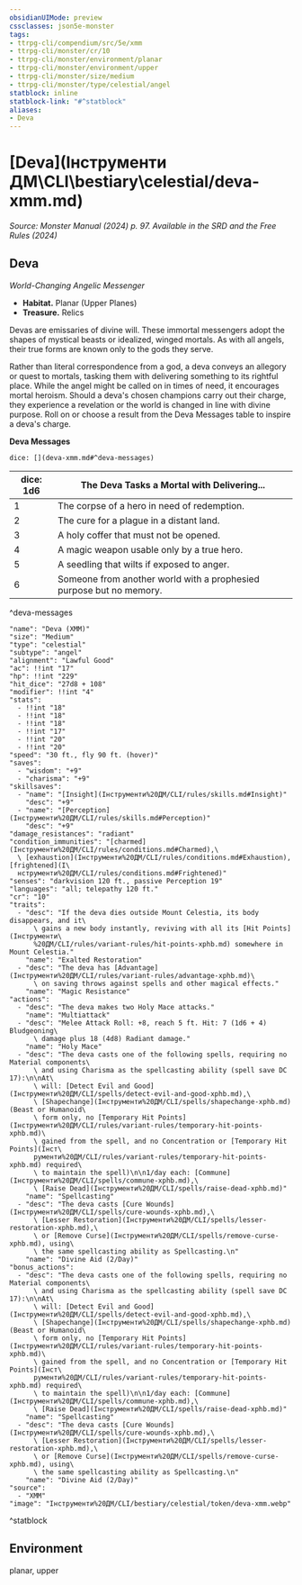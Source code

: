 ```yaml
---
obsidianUIMode: preview
cssclasses: json5e-monster
tags:
- ttrpg-cli/compendium/src/5e/xmm
- ttrpg-cli/monster/cr/10
- ttrpg-cli/monster/environment/planar
- ttrpg-cli/monster/environment/upper
- ttrpg-cli/monster/size/medium
- ttrpg-cli/monster/type/celestial/angel
statblock: inline
statblock-link: "#^statblock"
aliases:
- Deva
---
```

# [Deva](Інструменти ДМ\CLI\bestiary\celestial/deva-xmm.md)
*Source: Monster Manual (2024) p. 97. Available in the <span title='Systems Reference Document (5.2)'>SRD</span> and the Free Rules (2024)*  

## Deva

*World-Changing Angelic Messenger*

- **Habitat.** Planar (Upper Planes)  
- **Treasure.** Relics  

Devas are emissaries of divine will. These immortal messengers adopt the shapes of mystical beasts or idealized, winged mortals. As with all angels, their true forms are known only to the gods they serve.

Rather than literal correspondence from a god, a deva conveys an allegory or quest to mortals, tasking them with delivering something to its rightful place. While the angel might be called on in times of need, it encourages mortal heroism. Should a deva's chosen champions carry out their charge, they experience a revelation or the world is changed in line with divine purpose. Roll on or choose a result from the Deva Messages table to inspire a deva's charge.

**Deva Messages**

`dice: [](deva-xmm.md#^deva-messages)`

| dice: 1d6 | The Deva Tasks a Mortal with Delivering... |
|-----------|--------------------------------------------|
| 1 | The corpse of a hero in need of redemption. |
| 2 | The cure for a plague in a distant land. |
| 3 | A holy coffer that must not be opened. |
| 4 | A magic weapon usable only by a true hero. |
| 5 | A seedling that wilts if exposed to anger. |
| 6 | Someone from another world with a prophesied purpose but no memory. |
^deva-messages

```statblock
"name": "Deva (XMM)"
"size": "Medium"
"type": "celestial"
"subtype": "angel"
"alignment": "Lawful Good"
"ac": !!int "17"
"hp": !!int "229"
"hit_dice": "27d8 + 108"
"modifier": !!int "4"
"stats":
  - !!int "18"
  - !!int "18"
  - !!int "18"
  - !!int "17"
  - !!int "20"
  - !!int "20"
"speed": "30 ft., fly 90 ft. (hover)"
"saves":
  - "wisdom": "+9"
  - "charisma": "+9"
"skillsaves":
  - "name": "[Insight](Інструменти%20ДМ/CLI/rules/skills.md#Insight)"
    "desc": "+9"
  - "name": "[Perception](Інструменти%20ДМ/CLI/rules/skills.md#Perception)"
    "desc": "+9"
"damage_resistances": "radiant"
"condition_immunities": "[charmed](Інструменти%20ДМ/CLI/rules/conditions.md#Charmed),\
  \ [exhaustion](Інструменти%20ДМ/CLI/rules/conditions.md#Exhaustion), [frightened](І\
  нструменти%20ДМ/CLI/rules/conditions.md#Frightened)"
"senses": "darkvision 120 ft., passive Perception 19"
"languages": "all; telepathy 120 ft."
"cr": "10"
"traits":
  - "desc": "If the deva dies outside Mount Celestia, its body disappears, and it\
      \ gains a new body instantly, reviving with all its [Hit Points](Інструменти\
      %20ДМ/CLI/rules/variant-rules/hit-points-xphb.md) somewhere in Mount Celestia."
    "name": "Exalted Restoration"
  - "desc": "The deva has [Advantage](Інструменти%20ДМ/CLI/rules/variant-rules/advantage-xphb.md)\
      \ on saving throws against spells and other magical effects."
    "name": "Magic Resistance"
"actions":
  - "desc": "The deva makes two Holy Mace attacks."
    "name": "Multiattack"
  - "desc": "Melee Attack Roll: +8, reach 5 ft. Hit: 7 (1d6 + 4) Bludgeoning\
      \ damage plus 18 (4d8) Radiant damage."
    "name": "Holy Mace"
  - "desc": "The deva casts one of the following spells, requiring no Material components\
      \ and using Charisma as the spellcasting ability (spell save DC 17):\n\nAt\
      \ will: [Detect Evil and Good](Інструменти%20ДМ/CLI/spells/detect-evil-and-good-xphb.md),\
      \ [Shapechange](Інструменти%20ДМ/CLI/spells/shapechange-xphb.md) (Beast or Humanoid\
      \ form only, no [Temporary Hit Points](Інструменти%20ДМ/CLI/rules/variant-rules/temporary-hit-points-xphb.md)\
      \ gained from the spell, and no Concentration or [Temporary Hit Points](Інст\
      рументи%20ДМ/CLI/rules/variant-rules/temporary-hit-points-xphb.md) required\
      \ to maintain the spell)\n\n1/day each: [Commune](Інструменти%20ДМ/CLI/spells/commune-xphb.md),\
      \ [Raise Dead](Інструменти%20ДМ/CLI/spells/raise-dead-xphb.md)"
    "name": "Spellcasting"
  - "desc": "The deva casts [Cure Wounds](Інструменти%20ДМ/CLI/spells/cure-wounds-xphb.md),\
      \ [Lesser Restoration](Інструменти%20ДМ/CLI/spells/lesser-restoration-xphb.md),\
      \ or [Remove Curse](Інструменти%20ДМ/CLI/spells/remove-curse-xphb.md), using\
      \ the same spellcasting ability as Spellcasting.\n"
    "name": "Divine Aid (2/Day)"
"bonus_actions":
  - "desc": "The deva casts one of the following spells, requiring no Material components\
      \ and using Charisma as the spellcasting ability (spell save DC 17):\n\nAt\
      \ will: [Detect Evil and Good](Інструменти%20ДМ/CLI/spells/detect-evil-and-good-xphb.md),\
      \ [Shapechange](Інструменти%20ДМ/CLI/spells/shapechange-xphb.md) (Beast or Humanoid\
      \ form only, no [Temporary Hit Points](Інструменти%20ДМ/CLI/rules/variant-rules/temporary-hit-points-xphb.md)\
      \ gained from the spell, and no Concentration or [Temporary Hit Points](Інст\
      рументи%20ДМ/CLI/rules/variant-rules/temporary-hit-points-xphb.md) required\
      \ to maintain the spell)\n\n1/day each: [Commune](Інструменти%20ДМ/CLI/spells/commune-xphb.md),\
      \ [Raise Dead](Інструменти%20ДМ/CLI/spells/raise-dead-xphb.md)"
    "name": "Spellcasting"
  - "desc": "The deva casts [Cure Wounds](Інструменти%20ДМ/CLI/spells/cure-wounds-xphb.md),\
      \ [Lesser Restoration](Інструменти%20ДМ/CLI/spells/lesser-restoration-xphb.md),\
      \ or [Remove Curse](Інструменти%20ДМ/CLI/spells/remove-curse-xphb.md), using\
      \ the same spellcasting ability as Spellcasting.\n"
    "name": "Divine Aid (2/Day)"
"source":
  - "XMM"
"image": "Інструменти%20ДМ/CLI/bestiary/celestial/token/deva-xmm.webp"
```
^statblock

## Environment

planar, upper